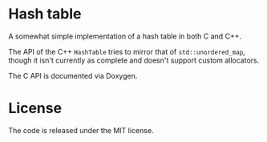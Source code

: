# Hash table

A somewhat simple implementation of a hash table in both C and C++.

The API of the C++ `HashTable` tries to mirror that of `std::unordered_map`, though it isn't currently as complete and doesn't support custom allocators.

The C API is documented via Doxygen.

# License

The code is released under the MIT license.
